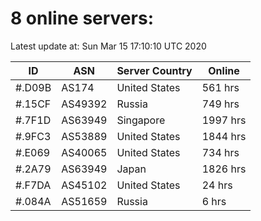 # 8 online servers:

Latest update at: Sun Mar 15 17:10:10 UTC 2020

| ID | ASN | Server Country | Online |
| -- | --- | -------------- | ------ |
| #.D09B | AS174 | United States | 561 hrs |
| #.15CF | AS49392 | Russia | 749 hrs |
| #.7F1D | AS63949 | Singapore | 1997 hrs |
| #.9FC3 | AS53889 | United States | 1844 hrs |
| #.E069 | AS40065 | United States | 734 hrs |
| #.2A79 | AS63949 | Japan | 1826 hrs |
| #.F7DA | AS45102 | United States | 24 hrs |
| #.084A | AS51659 | Russia | 6 hrs |

